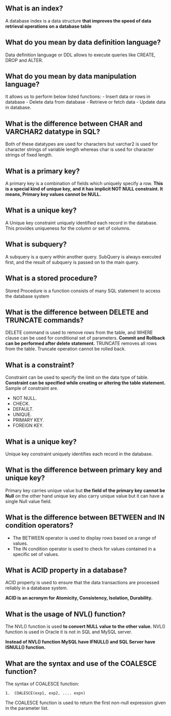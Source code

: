

## **What is an index?**

  
A database index is a data structure  **that improves the speed of data retrieval operations on a database table**

## **What do you mean by data definition language?**

Data definition language or DDL allows to execute queries like CREATE, DROP and ALTER.

## **What do you mean by data manipulation language?**

It allows us to perform below listed functions: - Insert data or rows in database - Delete data from database - Retrieve or fetch data - Update data in database.  

## **What is the difference between CHAR and VARCHAR2 datatype in SQL?**

Both of these datatypes are used for characters but varchar2 is used for character strings of variable length whereas char is used for character strings of fixed length.  

## **What is a primary key?**

A primary key is a combination of fields which uniquely specify a row.  **This is a special kind of unique key, and it has implicit NOT NULL constraint. It means, Primary key values cannot be NULL.**

## **What is a unique key?**

A Unique key constraint uniquely identified each record in the database. This provides uniqueness for the column or set of columns.

## **What is subquery?**

A subquery is a query within another query. SubQuery is always executed first, and the result of subquery is passed on to the main query.  

## **What is a stored procedure?**

Stored Procedure is a function consists of many SQL statement to access the database system

## **What is the difference between DELETE and TRUNCATE commands?**

DELETE command is used to remove rows from the table, and WHERE clause can be used for conditional set of parameters. **Commit and Rollback can be performed after delete statement.**
TRUNCATE removes all rows from the table. Truncate operation cannot be rolled back.  

## **What is a constraint?**

Constraint can be used to specify the limit on the data type of table.  **Constraint can be specified while creating or altering the table statement.**  
Sample of constraint are.

-   NOT NULL.
-   CHECK.
-   DEFAULT.
-   UNIQUE.
-   PRIMARY KEY.
-   FOREIGN KEY.

## What is a unique key?

Unique key constraint uniquely identifies each record in the database.

## What is the difference between primary key and unique key?

Primary key carries unique value but **the field of the primary key cannot be Null** on the other hand unique key also carry unique value but it can have a single Null value field.

## What is the difference between BETWEEN and IN condition operators?

-   The BETWEEN operator is used to display rows based on a range of values.
-   The IN condition operator is used to check for values contained in a specific set of values.

## What is ACID property in a database?

ACID property is used to ensure that the data transactions are processed reliably in a database system.  

**ACID is an acronym for Atomicity, Consistency, Isolation, Durability.**

## What is the usage of NVL() function?

The NVL() function is used  **to convert NULL value to the other value.**  NVL() function is used in Oracle it is not in SQL and MySQL server.

**Instead of NVL() function MySQL have IFNULL() and SQL Server have ISNULL() function.**

## What are the syntax and use of the COALESCE function?

The syntax of COALESCE function:

```
1.  COALESCE(exp1, exp2, .... expn)

```

The COALESCE function is used to return the first non-null expression given in the parameter list.
